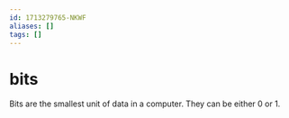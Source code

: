 ```yaml
---
id: 1713279765-NKWF
aliases: []
tags: []
---
```


# bits
Bits are the smallest unit of data in a computer. They can be either 0 or 1.

